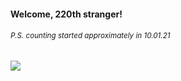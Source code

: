 #### Welcome, 220th stranger!

###### <sup>P.S. counting started approximately in 10.01.21</sup>

<img src="https://kraftwerk28.pp.ua/vcnt.png"></img>
